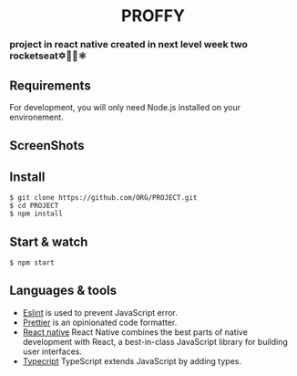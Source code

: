 <h1 align='center'> PROFFY </h1>

### project in react native created in next level week two rocketseat✡️💜👾⚛

## Requirements

For development, you will only need Node.js installed on your environement.

## ScreenShots


## Install

    $ git clone https://github.com/ORG/PROJECT.git
    $ cd PROJECT
    $ npm install


## Start & watch

    $ npm start

## Languages & tools

- [Eslint](https://eslint.org/) is used to prevent JavaScript error.
- [Prettier](https://prettier.io/docs/en/index.html) is an opinionated code formatter.
- [React native](https://reactnative.dev) React Native combines the best parts of native development with React, a best-in-class JavaScript library for building user interfaces.
- [Typecript](https://www.typescriptlang.org/) TypeScript extends JavaScript by adding types.



